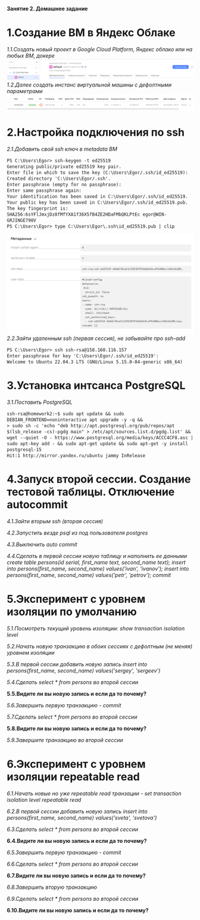 **Занятие 2. Домашнее задание**
# 1.Создание ВМ в Яндекс Облаке
*1.1.Создать новый проект в Google Cloud Platform, Яндекс облако или на любых ВМ, докере*
![Иллюстрация к проекту](https://github.com/sadbytrue/egor_sizov_pg_advanced/blob/main/Screenshot_5.png)
*1.2.Далее создать инстанс виртуальной машины с дефолтными параметрами*
![Иллюстрация к проекту](https://github.com/sadbytrue/egor_sizov_pg_advanced/blob/main/Screenshot_4.png)
# 2.Настройка подключения по ssh
*2.1.Добавить свой ssh ключ в metadata ВМ*
```
PS C:\Users\Egor> ssh-keygen -t ed25519
Generating public/private ed25519 key pair.
Enter file in which to save the key (C:\Users\Egor/.ssh/id_ed25519):
Created directory 'C:\Users\Egor/.ssh'.
Enter passphrase (empty for no passphrase):
Enter same passphrase again:
Your identification has been saved in C:\Users\Egor/.ssh/id_ed25519.
Your public key has been saved in C:\Users\Egor/.ssh/id_ed25519.pub.
The key fingerprint is:
SHA256:6sYFlJmxjDz8fMfYXA1f36X5fB4ZE2HDaFMbQKLPtEc egor@WIN-GRJINGE790V
PS C:\Users\Egor> type C:\Users\Egor\.ssh\id_ed25519.pub | clip
```
![Иллюстрация к проекту](https://github.com/sadbytrue/egor_sizov_pg_advanced/blob/main/Screenshot_6.png)
*2.2.Зайти удаленным ssh (первая сессия), не забывайте про ssh-add*
```
PS C:\Users\Egor> ssh ssh-rsa@158.160.116.157
Enter passphrase for key 'C:\Users\Egor/.ssh/id_ed25519':
Welcome to Ubuntu 22.04.3 LTS (GNU/Linux 5.15.0-84-generic x86_64)
```
# 3.Установка интсанса PostgreSQL
*3.1.Поставить PostgreSQL*
```
ssh-rsa@homework2:~$ sudo apt update && sudo DEBIAN_FRONTEND=noninteractive apt upgrade -y -q &&
> sudo sh -c 'echo "deb http://apt.postgresql.org/pub/repos/apt $(lsb_release -cs)-pgdg main" > /etc/apt/sources.list.d/pgdg.list' && wget --quiet -O - https://www.postgresql.org/media/keys/ACCC4CF8.asc | sudo apt-key add - && sudo apt-get update && sudo apt-get -y install postgresql-15
Hit:1 http://mirror.yandex.ru/ubuntu jammy InRelease
```
# 4.Запуск второй сессии. Создание тестовой таблицы. Отключение autocommit
*4.1.Зайти вторым ssh (вторая сессия)*

*4.2.Запустить везде psql из под пользователя postgres*

*4.3.Выключить auto commit*

*4.4.Сделать в первой сессии новую таблицу и наполнить ее данными create table persons(id serial, first_name text, second_name text); insert into persons(first_name, second_name) values('ivan', 'ivanov'); insert into persons(first_name, second_name) values('petr', 'petrov'); commit*

# 5.Эксперимент с уровнем изоляции по умолчанию
*5.1.Посмотреть текущий уровень изоляции: show transaction isolation level*

*5.2.Начать новую транзакцию в обоих сессиях с дефолтным (не меняя) уровнем изоляции*

*5.3.В первой сессии добавить новую запись insert into persons(first_name, second_name) values('sergey', 'sergeev')*

*5.4.Cделать select * from persons во второй сессии*

**5.5.Видите ли вы новую запись и если да то почему?**

*5.6.Завершить первую транзакцию - commit*

*5.7.Cделать select * from persons во второй сессии*

**5.8.Видите ли вы новую запись и если да то почему?**

*5.9.Завершите транзакцию во второй сессии*

# 6.Эксперимент с уровнем изоляции repeatable read
*6.1.Начать новые но уже repeatable read транзации - set transaction isolation level repeatable read*

*6.2.В первой сессии добавить новую запись insert into persons(first_name, second_name) values('sveta', 'svetova')*

*6.3.Сделать select * from persons во второй сессии*

**6.4.Видите ли вы новую запись и если да то почему?**

*6.5.Завершить первую транзакцию - commit*

*6.6.Сделать select * from persons во второй сессии*

**6.7.Видите ли вы новую запись и если да то почему?**

*6.8.Завершить вторую транзакцию*

*6.9.Сделать select * from persons во второй сессии*

**6.10.Видите ли вы новую запись и если да то почему?**
